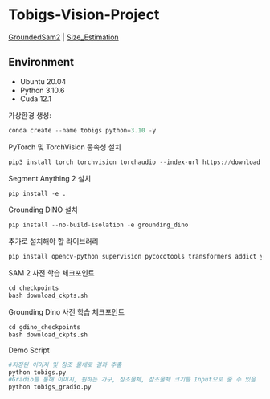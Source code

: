 # Tobigs-Vision-Project
[GroundedSam2](GroundedSam2.md) | [Size_Estimation](Size_Estimation.md)
## Environment
- Ubuntu 20.04
- Python 3.10.6
- Cuda 12.1
  
가상환경 생성:
```python
conda create --name tobigs python=3.10 -y
```
PyTorch 및 TorchVision 종속성 설치
```python
pip3 install torch torchvision torchaudio --index-url https://download.pytorch.org/whl/cu121
```
Segment Anything 2 설치
```python
pip install -e .
```
Grounding DINO 설치
```python
pip install --no-build-isolation -e grounding_dino
```
추가로 설치해야 할 라이브러리
```python
pip install opencv-python supervision pycocotools transformers addict yapf timm gradio
```
SAM 2 사전 학습 체크포인트
```python
cd checkpoints
bash download_ckpts.sh
```
Grounding Dino 사전 학습 체크포인트
```python
cd gdino_checkpoints
bash download_ckpts.sh
```
Demo Script
```python
#지정된 이미지 및 참조 물체로 결과 추출
python tobigs.py
#Gradio를 통해 이미지, 원하는 가구, 참조물체, 참조물체 크기를 Input으로 줄 수 있음
python tobigs_gradio.py
```
